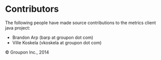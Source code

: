 Contributors
============

The following people have made source contributions to the metrics client java project:

* Brandon Arp (barp at groupon dot com)
* Ville Koskela (vkoskela at groupon dot com)

&copy; Groupon Inc., 2014
